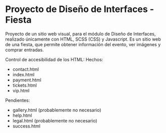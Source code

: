 # Proyecto de Diseño de Interfaces - Fiesta
Proyecto de un sitio web visual, para el módulo de Diseño de Interfaces, realizado únicamente con HTML, SCSS (CSS) y Javascript.
Es un sitio web de una fiesta, que permite obtener información del evento, ver imágenes y comprar entradas.

Control de accesibilidad de los HTML:
Hechos:
- contact.html
- index.html
- payment.html
- tickets.html
- vip.html

Pendientes:
- gallery.html (probablemente no necesario)
- help.html
- legal.html (probablemente no necesario)
- success.html